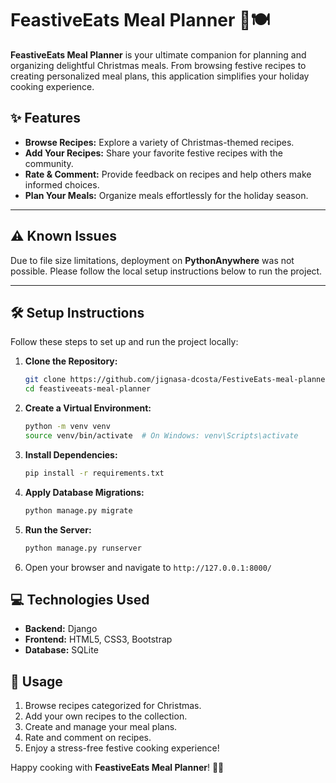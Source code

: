 # FeastiveEats Meal Planner 🎄🍽️

**FeastiveEats Meal Planner** is your ultimate companion for planning and organizing delightful Christmas meals. From browsing festive recipes to creating personalized meal plans, this application simplifies your holiday cooking experience.

## ✨ Features

- **Browse Recipes:** Explore a variety of Christmas-themed recipes.
- **Add Your Recipes:** Share your favorite festive recipes with the community.
- **Rate & Comment:** Provide feedback on recipes and help others make informed choices.
- **Plan Your Meals:** Organize meals effortlessly for the holiday season.

---

## ⚠️ Known Issues

Due to file size limitations, deployment on **PythonAnywhere** was not possible. Please follow the local setup instructions below to run the project.

---

## 🛠️ Setup Instructions

Follow these steps to set up and run the project locally:

1. **Clone the Repository:**
   ```bash
   git clone https://github.com/jignasa-dcosta/FestiveEats-meal-planner.git
   cd feastiveeats-meal-planner
   ```

2. **Create a Virtual Environment:**
   ```bash
   python -m venv venv
   source venv/bin/activate  # On Windows: venv\Scripts\activate
   ```

3. **Install Dependencies:**
   ```bash
   pip install -r requirements.txt
   ```

4. **Apply Database Migrations:**
   ```bash
   python manage.py migrate
   ```

5. **Run the Server:**
   ```bash
   python manage.py runserver
   ```

6. Open your browser and navigate to `http://127.0.0.1:8000/`

## 💻 Technologies Used

- **Backend:** Django
- **Frontend:** HTML5, CSS3, Bootstrap
- **Database:** SQLite

## 🚀 Usage

1. Browse recipes categorized for Christmas.
2. Add your own recipes to the collection.
3. Create and manage your meal plans.
4. Rate and comment on recipes.
5. Enjoy a stress-free festive cooking experience!

Happy cooking with **FeastiveEats Meal Planner**! 🎅✨

